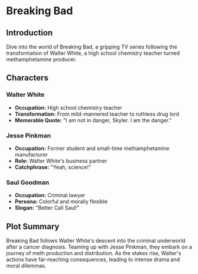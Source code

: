 # Breaking Bad

## Introduction

Dive into the world of Breaking Bad, a gripping TV series following the transformation of Walter White, a high school chemistry teacher turned methamphetamine producer.

## Characters

### Walter White

- **Occupation:** High school chemistry teacher
- **Transformation:** From mild-mannered teacher to ruthless drug lord
- **Memorable Quote:** "I am not in danger, Skyler. I am the danger."

### Jesse Pinkman

- **Occupation:** Former student and small-time methamphetamine manufacturer
- **Role:** Walter White's business partner
- **Catchphrase:** "Yeah, science!"

### Saul Goodman

- **Occupation:** Criminal lawyer
- **Persona:** Colorful and morally flexible
- **Slogan:** "Better Call Saul!"

## Plot Summary

Breaking Bad follows Walter White's descent into the criminal underworld after a cancer diagnosis. Teaming up with Jesse Pinkman, they embark on a journey of meth production and distribution. As the stakes rise, Walter's actions have far-reaching consequences, leading to intense drama and moral dilemmas.
